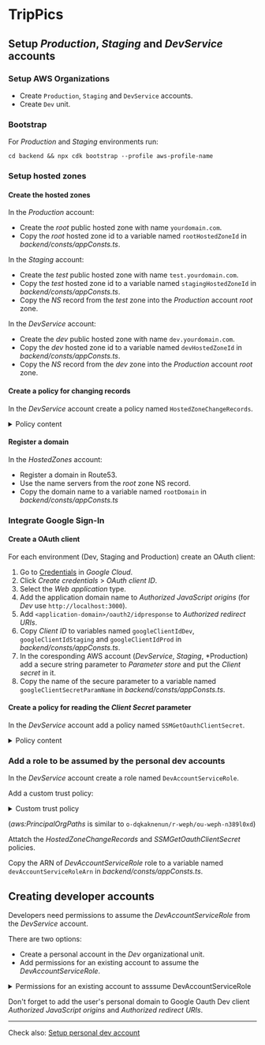 # TripPics

## Setup *Production*, *Staging* and *DevService* accounts

### Setup AWS Organizations
* Create `Production`, `Staging` and `DevService` accounts.
* Create `Dev` unit.

### Bootstrap

For *Production* and *Staging* environments run:

`cd backend && npx cdk bootstrap --profile aws-profile-name`

### Setup hosted zones

#### Create the hosted zones

In the *Production* account:
* Create the *root* public hosted zone with name `yourdomain.com`.
* Copy the *root* hosted zone id to a variable named `rootHostedZoneId` in *backend/consts/appConsts.ts*.

In the *Staging* account:
* Create the *test* public hosted zone with name `test.yourdomain.com`.
* Copy the *test* hosted zone id to a variable named `stagingHostedZoneId` in *backend/consts/appConsts.ts*.
* Copy the *NS* record from the *test* zone into the *Production* account *root* zone.

In the *DevService* account:
* Create the *dev* public hosted zone with name `dev.yourdomain.com`.
* Copy the *dev* hosted zone id to a variable named `devHostedZoneId` in *backend/consts/appConsts.ts*.
* Copy the *NS* record from the *dev* zone into the *Production* account *root* zone.

#### Create a policy for changing records

In the *DevService* account create a policy named `HostedZoneChangeRecords`.

<details>
    <summary>Policy content</summary>

    {
        "Version": "2012-10-17",
        "Statement": [
            {
                "Effect": "Allow",
                "Action": "route53:ChangeResourceRecordSets",
                "Resource": "arn:aws:route53:::hostedzone/DEV_HOSTED_ZONE_ID"
            },
            {
                "Effect": "Allow",
                "Action": "route53:ListHostedZonesByName",
                "Resourcthee": "*"
            }
        ]
    }
</details>

#### Register a domain

In the *HostedZones* account:

* Register a domain in Route53.
* Use the name servers from the *root* zone NS record.
* Copy the domain name to a variable named `rootDomain` in *backend/consts/appConsts.ts*

### Integrate Google Sign-In

#### Create a OAuth client

For each environment (Dev, Staging and Production) create an OAuth client:

1. Go to [Credentials](https://console.cloud.google.com/apis/credentials) in *Google Cloud*.
2. Click *Create credentials* > *OAuth client ID*.
3. Select the *Web application* type.
4. Add the application domain name to *Authorized JavaScript origins* (for *Dev* use `http://localhost:3000`).
5. Add `<application-domain>/oauth2/idpresponse` to *Authorized redirect URIs*.
6. Copy *Client ID* to variables named `googleClientIdDev`, `googleClientIdStaging` and `googleClientIdProd` in *backend/consts/appConsts.ts*.
7. In the coresponding AWS account (*DevService*, *Staging*, *Production) add a secure string parameter to *Parameter store* and put the *Client secret* in it.
8. Copy the name of the secure parameter to a variable named `googleClientSecretParamName` in *backend/consts/appConsts.ts*.

#### Create a policy for reading the *Client Secret* parameter

In the *DevService* account add a policy named `SSMGetOauthClientSecret`.

<details>
    <summary>Policy content</summary>

    {
      "Version": "2012-10-17",
      "Statement": [
          {
              "Effect": "Allow",
              "Action": "ssm:GetParameters",
              "Resource": "arn:aws:ssm:<THE-REGION>:<THE-ACCOUNT-ID>:parameter/auth/google/client-secret"
          }
      ]
    }
</details>

### Add a role to be assumed by the personal dev accounts

In the *DevService* account create a role named `DevAccountServiceRole`.

Add a custom trust policy:

<details>
    <summary>Custom trust policy</summary>

    {
        "Version": "2012-10-17",
        "Statement": [
            {
                "Effect": "Allow",
                "Principal": {
                    "AWS": "*"
                },
                "Action": "sts:AssumeRole",
                "Condition": {
                    "ForAnyValue:StringLike": {
                        "aws:PrincipalOrgPaths": "ORGANIZATIONS_PATH_TO_DEV_UNIT/*"
                    }
                }
            }
        ]
    }
</details>

(*aws:PrincipalOrgPaths* is similar to `o-dqkaknenun/r-weph/ou-weph-n389l0xd`)

Attatch the *HostedZoneChangeRecords* and *SSMGetOauthClientSecret* policies.

Copy the ARN of *DevAccountServiceRole* role to a variable named `devAccountServiceRoleArn` in *backend/consts/appConsts.ts*.

## Creating developer accounts

Developers need permissions to assume the *DevAccountServiceRole* from the *DevService* account.

There are two options:

* Create a personal account in the *Dev* organizational unit.
* Add permissions for an existing account to assume the *DevAccountServiceRole*.

<details>
    <summary>Permissions for an existing account to asssume DevAccountServiceRole</summary>

     {
        "Effect": "Allow",
        "Principal": {
            "AWS": "ACCOUNT_ID"
        },
        "Action": "sts:AssumeRole"
    }
</details>

Don't forget to add the user's personal domain to Google Oauth Dev client *Authorized JavaScript origins* and *Authorized redirect URIs*.

----

Check also: [Setup personal dev account](README-setup-envs.md)